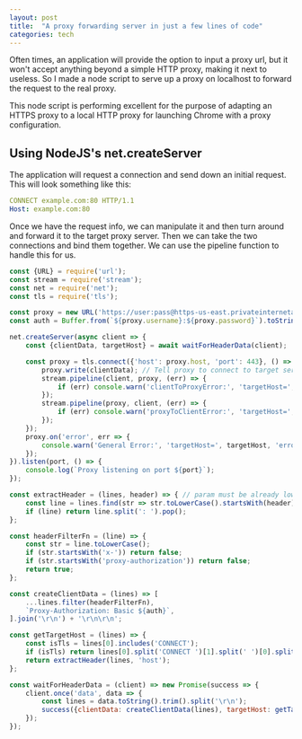 ```yaml
---
layout: post
title:  "A proxy forwarding server in just a few lines of code"
categories: tech
---
```


Often times, an application will provide the option to input a proxy url, but it won't accept anything beyond a simple HTTP proxy, making it next to useless. So I made a node script to serve up a proxy on localhost to forward the request to the real proxy. 

<!--more-->

This node script is performing excellent for the purpose of adapting an HTTPS proxy to a local HTTP proxy for launching Chrome with a proxy configuration. 

## Using NodeJS's net.createServer
The application will request a connection and send down an initial request. This will look something like this:

```yaml
CONNECT example.com:80 HTTP/1.1 
Host: example.com:80
```

Once we have the request info, we can manipulate it and then turn around and forward it to the target proxy server. Then we can take the two connections and bind them together. We can use the pipeline function to handle this for us. 

```javascript
const {URL} = require('url');
const stream = require('stream');
const net = require('net');
const tls = require('tls');

const proxy = new URL('https://user:pass@https-us-east.privateinternetaccess.com');
const auth = Buffer.from(`${proxy.username}:${proxy.password}`).toString('base64');

net.createServer(async client => {
	const {clientData, targetHost} = await waitForHeaderData(client);

	const proxy = tls.connect({'host': proxy.host, 'port': 443}, () => {
		proxy.write(clientData); // Tell proxy to connect to target server
		stream.pipeline(client, proxy, (err) => {
			if (err) console.warn('clientToProxyError:', 'targetHost=', targetHost, 'error=', err.toString());
		});
		stream.pipeline(proxy, client, (err) => {
			if (err) console.warn('proxyToClientError:', 'targetHost=', targetHost, 'error=', err.toString());
		});
	});
	proxy.on('error', err => {
		console.warn('General Error:', 'targetHost=', targetHost, 'error=', err.toString());
	});
}).listen(port, () => {
	console.log(`Proxy listening on port ${port}`);
});

const extractHeader = (lines, header) => { // param must be already lowercase
	const line = lines.find(str => str.toLowerCase().startsWith(header));
	if (line) return line.split(': ').pop();
};

const headerFilterFn = (line) => {
	const str = line.toLowerCase();
	if (str.startsWith('x-')) return false;
	if (str.startsWith('proxy-authorization')) return false;
	return true;
};

const createClientData = (lines) => [
	...lines.filter(headerFilterFn),
	`Proxy-Authorization: Basic ${auth}`,
].join('\r\n') + '\r\n\r\n';

const getTargetHost = (lines) => {
	const isTls = lines[0].includes('CONNECT');
	if (isTls) return lines[0].split('CONNECT ')[1].split(' ')[0].split(':')[0];
	return extractHeader(lines, 'host');
};

const waitForHeaderData = (client) => new Promise(success => {
	client.once('data', data => {
		const lines = data.toString().trim().split('\r\n');
		success({clientData: createClientData(lines), targetHost: getTargetHost(lines)})
	});
});
```
